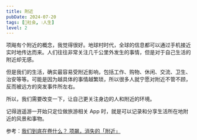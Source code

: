 ```yaml
---
title: 附近
pubDate: 2024-07-20
tags: [👫社会, 💧人生]
level: 2
---
```


项飚有个附近的概念，我觉得很好。地球村时代，全球的信息都可以通过手机接近实时地传达而来。人们往往非常关注几千公里外发生的事情，但是对于自己生活的附近却无感。

但是我们的生活，确实最容易受附近影响，包括工作、购物、休闲、交流、卫生、治安等等。可能是因为越具体的事情越繁琐，所以很多人就宁愿对附近不管不顾，反而被远方的突发事件所左右。

所以，我们需要改变一下，让自己更关注身边的人和附近的环境。

记得逍遥游一开始只定位做旅游相关 App 时，就是可以记录和分享生活所在地附近的风景和事物。

参考：[我们到底在卷什么？ 项飙，消失的「附近」](https://www.bilibili.com/video/BV1BD421j7pL/)
